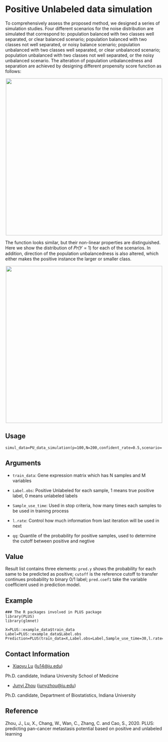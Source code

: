 # Positive Unlabeled data simulation
To comprehensively assess the proposed method, we designed a series of simulation studies. Four different scenarios for the noise distribution are simulated that correspond to: population balanced with two classes well separated, or clear balanced scenario; population balanced with two classes not well separated, or noisy balance scenario; population unbalanced with two classes well separated, or clear unbalanced scenario; population unbalanced with two classes not well separated, or the noisy unbalanced scenario. The alteration of population unbalancedness and separation are achieved by designing different propensity score function as follows:

<div align=center> <img src="https://github.com/xiaoyulu95/PLUS/blob/master/fig/distribution.png" width="500"  height="500"> </div>

The function looks similar, but their non-linear properties are distinguished. Here we show the distribution of 𝑃𝑟(𝑌 = 1) for each of the scenarios. In addition, direction of the population unbalancedness is also altered, which either makes the positive instance the larger or smaller class.

<div align=center> <img src="https://github.com/xiaoyulu95/PLUS/blob/master/fig/data_simulation.png" width="500"  height="500"> </div>



## Usage
```
simul_data=PU_data_simulation(p=100,N=200,confident_rate=0.5,scenario='noisy_balance',valid='01')
```

## Arguments

* `train_data`: Gene expression matrix which has N samples and M variables

* `Label.obs`: Positive Unlabeled for each sample, 1 means true positive label, 0 means unlabeled labels

* `Sample_use_time`: Used in stop criteria, how many times each samples to be used in training process

* `l.rate`: Control how much information from last iteration will be used in next

* `qq`: Quantile of the probability for positive samples, used to determine the cutoff between positive and negtive

## Value
Result list contains three elements: `pred.y` shows the probability for each same to be predicted as positive; `cutoff` is the reference cutoff to transfer continues probability to binary 0/1 label; `pred.coef1` take the variable coefficient used in prediction model. 

## Example
```
### The R packages involved in PLUS package
library(PLUS)
library(glmnet)

X=PLUS::example_data$train_data
Label=PLUS::example_data$Label.obs
Prediction=PLUS(train_data=X,Label.obs=Label,Sample_use_time=30,l.rate=1,qq=0.1)
```

## Contact Information

- [Xiaoyu Lu](https://zcslab.github.io/people/xiaoyu/)
(lu14@iu.edu)

Ph.D. candidate, Indiana University School of Medicine

- [Junyi Zhou](https://fsph.iupui.edu/about/directory/zhou-junyi.html)
(junyzhou@iu.edu)

Ph.D. candidate, Department of Biostatistics, Indiana University


## Reference
Zhou, J., Lu, X., Chang, W., Wan, C., Zhang, C. and Cao, S., 2020. PLUS: predicting pan-cancer metastasis potential based on positive and unlabeled learning

